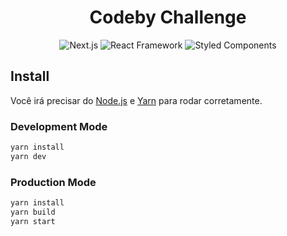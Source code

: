 <h1 align="center">Codeby Challenge</h1>
<div align="center">

![Next.js](https://img.shields.io/static/v1?label=Next.js&message=framework&color=000000&style=for-the-badge&logo=Next.js)
![React Framework](https://img.shields.io/static/v1?label=react&message=framework&color=61DAFB&style=for-the-badge&logo=REACT)
![Styled Components](https://img.shields.io/static/v1?label=styled-component&message=Framework&color=DB7093&style=for-the-badge&logo=styled-components)
</div>


## Install

Você irá precisar do [Node.js](https://nodejs.org/en/download/) e [Yarn](https://classic.yarnpkg.com/en/docs/install/) para rodar corretamente.

### Development Mode

```bash
yarn install
yarn dev
```

### Production Mode

```bash
yarn install
yarn build
yarn start
```
